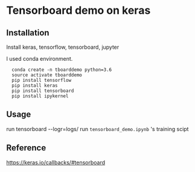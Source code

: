 # Tensorboard demo on keras

## Installation
Install keras, tensorflow, tensorboard, jupyter

I used conda environment.
```
  conda create -n tboarddemo python=3.6
  source activate tboarddemo
  pip install tensorflow
  pip install keras
  pip install tensorboard
  pip install ipykernel
```

## Usage
run tensorboard --logr=logs/
run ```tensorboard_demo.ipynb``` 's training scipt

## Reference
https://keras.io/callbacks/#tensorboard
